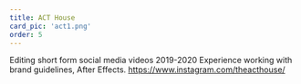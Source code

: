 ```yaml
---
title: ACT House
card_pic: 'act1.png'
order: 5
---
```


Editing short form social media videos 2019-2020
Experience working with brand guidelines, After Effects.
https://www.instagram.com/theacthouse/
